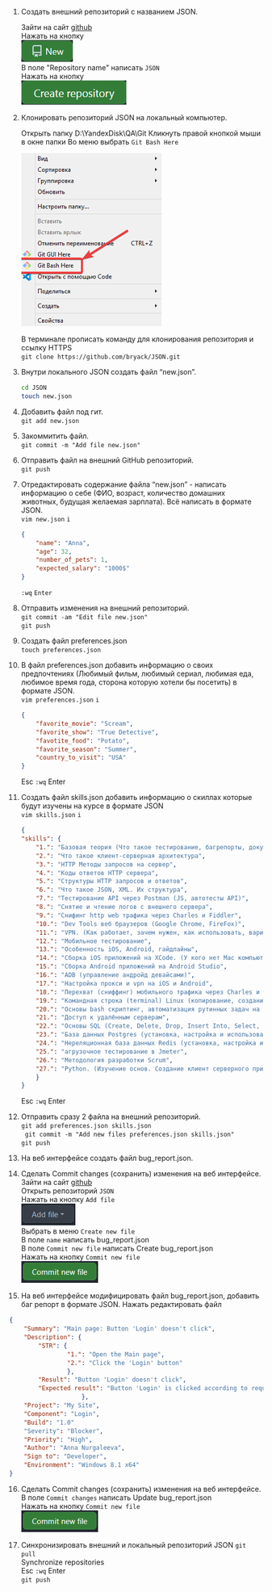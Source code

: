 1. Создать внешний репозиторий c названием JSON.

    Зайти на сайт [github](https://github.com/)  
    Нажать на кнопку   
    ![New](https://github.com/bryack/JSON/blob/4f209e68a42dea209f36e4192ad5ddb277189202/new_rep.png?raw=true)  
    В поле "Repository name" написать `JSON`  
    Нажать на кнопку  
    ![Create repository](https://github.com/bryack/JSON/blob/main/cr_rep.png?raw=true)

2. Клонировать репозиторий JSON на локальный компьютер.

    Открыть папку D:\YandexDisk\QA\Git
    Кликнуть правой кнопкой мыши в окне папки
    Во меню выбрать `Git Bash Here`  

    ![Git Bash Here](https://github.com/bryack/JSON/blob/main/git_bash_here.png?raw=true)

    В терминале прописать команду для клонирования репозитория и ссылку HTTPS   
    `git clone https://github.com/bryack/JSON.git`

3. Внутри локального JSON создать файл “new.json”.
    ``` bash
    cd JSON
    touch new.json
    ```

4. Добавить файл под гит.  
`git add new.json`

5. Закоммитить файл.  
`git commit -m "Add file new.json"`

6. Отправить файл на внешний GitHub репозиторий.  
`git push`

7. Отредактировать содержание файла “new.json” - написать информацию о себе (ФИО, возраст, количество домашних животных, будущая желаемая зарплата). Всё написать в формате JSON.  
    `vim new.json` `i`
    ``` json
    { 
	    "name": "Anna",
	    "age": 32,
	    "number_of_pets": 1,
        "expected_salary": "1000$"
    }
    ```
    `:wq` `Enter`


8. Отправить изменения на внешний репозиторий.  
    `git commit -am "Edit file new.json"`  
    `git push`

9. Создать файл preferences.json  
`touch preferences.json`

10. В файл preferences.json добавить информацию о своих предпочтениях (Любимый фильм, любимый сериал, любимая еда, любимое время года, сторона которую хотели бы посетить) в формате JSON.  
    `vim preferences.json` `i`  
    ``` json
    { 
	    "favorite_movie": "Scream",
	    "favorite_show": "True Detective",
	    "favotite_food": "Potato",
        "favorite_season": "Summer",
        "country_to_visit": "USA"
    }
    ```
    Esc `:wq` Enter

11. Создать файл skills.json добавить информацию о скиллах которые будут изучены на курсе в формате JSON  
    `vim skills.json` `i`  
    ``` json
    {
    "skills": {
        "1.": "Базовая теория (Что такое тестирование, багрепорты, документация, виды, методы, направления тестирования и т.п.) SDLC, STLC",
        "2.": "Что такое клиент-серверная архитектура",
        "3.": "HTTP Методы запросов на сервер",
        "4.": "Коды ответов HTTP сервера",
        "5.": "Структуры HTTP запросов и ответов",
        "6.": "Что такое JSON, XML. Их структура",
        "7.": "Тестирование API через Postman (JS, автотесты API)",
        "8.": "Снятие и чтение логов c внешнего сервера",
        "9.": "Снифинг http web трафика через Charles и Fiddler",
        "10.": "Dev Tools веб браузеров (Google Chrome, FireFox)",
        "11.": "VPN. (Как работает, зачем нужен, как использовать, варианты инструментов)",
        "12.": "Мобильное тестирование",
        "13.": "Особенность iOS, Android, гайдлайны",
        "14.": "Сборка iOS приложений на XCode. (У кого нет Mac компьютера, просто посмотрят)",
        "15.": "Сборка Android приложений на Android Studio",
        "16.": "ADB (управление андройд девайсами)",
        "17.": "Настройка прокси и vpn на iOS и Android",
        "18.": "Перехват (сниффинг) мобильного трафика через Charles и Fiddler на iOS и Android",
        "19.": "Командная строка (terminal) Linux (копирование, создание, просмотр, перемещение файлов на серверах без графического интерфейса)",
        "20.": "Основы bash скриптинг, автоматизация рутинных задач на сервере",
        "21.": "Доступ к удалённым серверам",
        "22.": "Основы SQL (Create, Delete, Drop, Insert Into, Select, From, Where, Join)",
        "23.": "База данных Postgres (установка, настройка и использование)",
        "24.": "Нереляционная база данных Redis (установка, настройка и использование)",
        "25.": "агрузочное тестирование в Jmeter",
        "26.": "Методология разработки Scrum",
        "27.": "Python. (Изучение основ. Создание клиент серверного приложения)"
        }
    } 
    ```
    Esc `:wq` Enter  


12. Отправить сразу 2 файла на внешний репозиторий.  
    `git add preferences.json skills.json`  
    ` git commit -m "Add new files preferences.json skills.json"`  
    `git push`  

13. На веб интерфейсе создать файл bug_report.json.
14. Сделать Commit changes (сохранить) изменения на веб интерфейсе.  
    Зайти на сайт [github](https://github.com/)  
    Открыть репозиторий `JSON`  
    Нажать на кнопку `Add file`  
    ![Add file](https://github.com/bryack/JSON/blob/main/add_file.png?raw=true)  
    Выбрать в меню `Create new file`  
    В поле `name` написать bug_report.json  
    В поле `Commit new file` написать Create bug_report.json  
    Нажать на кнопку `Commit new file`  
    ![Commit new file](https://github.com/bryack/JSON/blob/main/commit_new_file.png?raw=true)  

15. На веб интерфейсе модифицировать файл bug_report.json, добавить баг репорт в формате JSON.
Нажать редактировать файл
``` json
{
    "Summary": "Main page: Button 'Login' doesn't click",
    "Description": {
        "STR": {
                "1.": "Open the Main page",
                "2.": "Click the 'Login' button"
                },
        "Result": "Button 'Login' doesn't click",
        "Expected result": "Button 'Login' is clicked according to requirement №1",
                    },
    "Project": "My Site",
    "Component": "Login",
    "Build": "1.0"
    "Severity": "Blocker",
    "Priority": "High",
    "Author": "Anna Nurgaleeva",
    "Sign to": "Developer",
    "Environment": "Windows 8.1 x64"
}
```  
16. Сделать Commit changes (сохранить) изменения на веб интерфейсе.  
    В поле `Commit changes` написать Update bug_report.json  
    Нажать на кнопку `Commit new file`  
    ![Commit new file](https://github.com/bryack/JSON/blob/main/commit_new_file.png?raw=true)  

17. Синхронизировать внешний и локальный репозиторий JSON
    `git pull`  
    Synchronize repositories  
    Esc `:wq` Enter  
    `git push`